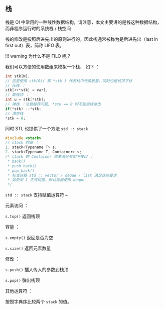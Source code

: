 ## 栈

栈是 OI 中常用的一种线性数据结构，请注意，本文主要讲的是栈这种数据结构， 而非程序运行时的系统栈 / 栈空间

栈的修改是按照后进先出的原则进行的，因此栈通常被称为是后进先出（last in first out）表，简称 LIFO 表。

!!! warning
    为什么不是 FILO 呢？

我们可以方便的使用数组来模拟一个栈， 如下 ：

```cpp
int stk[N];
// 这里使用 stk[0]( 即 *stk ) 代表栈中元素数量，同时也是栈顶下标
// 压栈 ：
stk[++*stk] = var1;
// 取栈顶 ：
int u = stk[*stk];
// 弹栈 ：注意越界问题, *stk == 0 时不能继续弹出
if(*stk) --*stk;
// 清空栈
*stk = 0;
```

同时 STL 也提供了一个方法 `std :: stack`

```cpp
#include <stack>
// stack 构造 ：
1. stack<Typename T> s;
2. stack<Typename T, Container> s;
/* stack 的 Container 需要满足有如下接口 ：
 * back()
 * push_back()
 * pop_back()
 * 标准容器 std :: vector / deque / list 满足这些要求
 * 如使用 1 方式构造，默认容器使用 deque
 */
```

`std :: stack` 支持赋值运算符 `=`

元素访问 ：

`s.top()` 返回栈顶

容量 ：

`s.empty()` 返回是否为空

`s.size()` 返回元素数量

修改 ：

`s.push()` 插入传入的参数到栈顶

`s.pop()` 弹出栈顶

其他运算符 ：

按照字典序比较两个 `stack` 的值。
